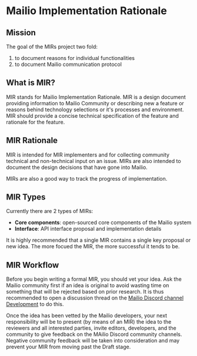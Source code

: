 # Mailio Implementation Rationale

## Mission

The goal of the MIRs project two fold: 
1. to document reasons for individual functionalities 
2. to document Mailio communication protocol 

## What is MIR?

MIR stands for Mailio Implementation Rationale. MIR is a design document providing information to Mailio Community or describing new a feature or reasons behind technology selections or it's processes and environment. MIR should provide a concise technical specification of the feature and rationale for the feature. 

## MIR Rationale

MIR is intended for MIR implementers and for collecting community technical and non-technical input on an issue. MIRs are also intended to document the design decisions that have gone into Mailio. 

MIRs are also a good way to track the progress of implementation. 

## MIR Types

Currently there are 2 types of MIRs: 
- **Core components**: open-sourced core components of the Mailio system
- **Interface**: API interface proposal and implementation details 

It is highly recommended that a single MIR contains a single key proposal or new idea. The more focued the MIR, the more successful it tends to be. 

## MIR Workflow

Before you begin writing a formal MIR, you should vet your idea. Ask the Mailio community first if an idea is original to avoid wasting time on something that will be rejected based on prior research. It is thus recommended to open a discussion thread on the [Mailio Discord channel Development](https://discord.gg/hXjFS2zWra) to do this.

Once the idea has been vetted by the Mailio developers, your next responsibility will be to present (by means of an MIR) the idea to the reviewers and all interested parties, invite editors, developers, and the community to give feedback on the MAilio Discord community channels.  Negative community feedback will be taken into consideration and may prevent your MIR from moving past the Draft stage.
